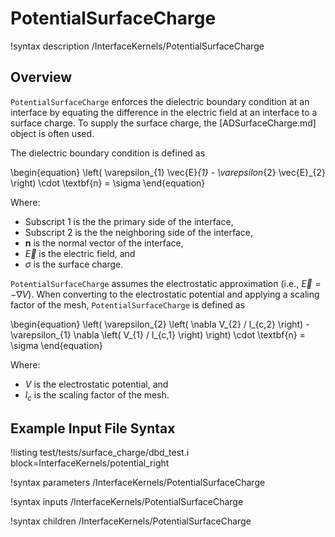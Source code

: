 # PotentialSurfaceCharge

!syntax description /InterfaceKernels/PotentialSurfaceCharge

## Overview

`PotentialSurfaceCharge` enforces the dielectric boundary condition at an interface by equating the difference in the electric field at an interface to a surface charge. To supply the surface charge, the [ADSurfaceCharge.md] object is often used.

The dielectric boundary condition is defined as

\begin{equation}
\left( \varepsilon_{1} \vec{E}_{1} - \varepsilon_{2} \vec{E}_{2} \right) \cdot \textbf{n} = \sigma
\end{equation}

Where:

- Subscript $1$ is the the primary side of the interface,
- Subscript $2$ is the the neighboring side of the interface,
- $\textbf{n}$ is the normal vector of the interface,
- $\vec{E}$ is the electric field, and
- $\sigma$ is the surface charge.

`PotentialSurfaceCharge` assumes the electrostatic approximation (i.e., $\vec{E} = -\nabla V$). When converting to the electrostatic potential and applying a scaling factor of the mesh, `PotentialSurfaceCharge` is defined as

\begin{equation}
\left( \varepsilon_{2} \left( \nabla V_{2} / l_{c,2} \right) -  \varepsilon_{1} \nabla \left( V_{1} / l_{c,1} \right) \right) \cdot \textbf{n} = \sigma
\end{equation}

Where:

- $V$ is the electrostatic potential, and
- $l_{c}$ is the scaling factor of the mesh.

## Example Input File Syntax

!listing test/tests/surface_charge/dbd_test.i block=InterfaceKernels/potential_right

!syntax parameters /InterfaceKernels/PotentialSurfaceCharge

!syntax inputs /InterfaceKernels/PotentialSurfaceCharge

!syntax children /InterfaceKernels/PotentialSurfaceCharge
